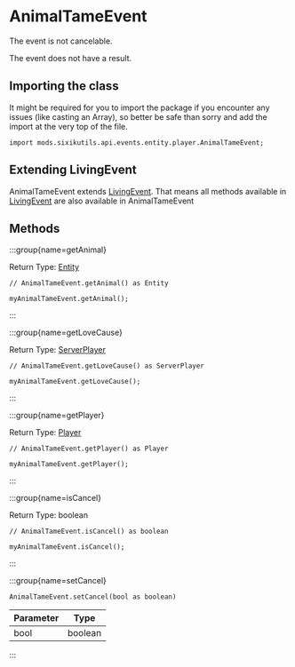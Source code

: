 # AnimalTameEvent

The event is not cancelable.

The event does not have a result.

## Importing the class

It might be required for you to import the package if you encounter any issues (like casting an Array), so better be safe than sorry and add the import at the very top of the file.
```zenscript
import mods.sixikutils.api.events.entity.player.AnimalTameEvent;
```


## Extending LivingEvent

AnimalTameEvent extends [LivingEvent](/forge/api/event/entity/LivingEvent). That means all methods available in [LivingEvent](/forge/api/event/entity/LivingEvent) are also available in AnimalTameEvent

## Methods

:::group{name=getAnimal}

Return Type: [Entity](/vanilla/api/entity/Entity)

```zenscript
// AnimalTameEvent.getAnimal() as Entity

myAnimalTameEvent.getAnimal();
```

:::

:::group{name=getLoveCause}

Return Type: [ServerPlayer](/vanilla/api/entity/type/player/ServerPlayer)

```zenscript
// AnimalTameEvent.getLoveCause() as ServerPlayer

myAnimalTameEvent.getLoveCause();
```

:::

:::group{name=getPlayer}

Return Type: [Player](/vanilla/api/entity/type/player/Player)

```zenscript
// AnimalTameEvent.getPlayer() as Player

myAnimalTameEvent.getPlayer();
```

:::

:::group{name=isCancel}

Return Type: boolean

```zenscript
// AnimalTameEvent.isCancel() as boolean

myAnimalTameEvent.isCancel();
```

:::

:::group{name=setCancel}

```zenscript
AnimalTameEvent.setCancel(bool as boolean)
```

| Parameter |  Type   |
|-----------|---------|
| bool      | boolean |


:::


